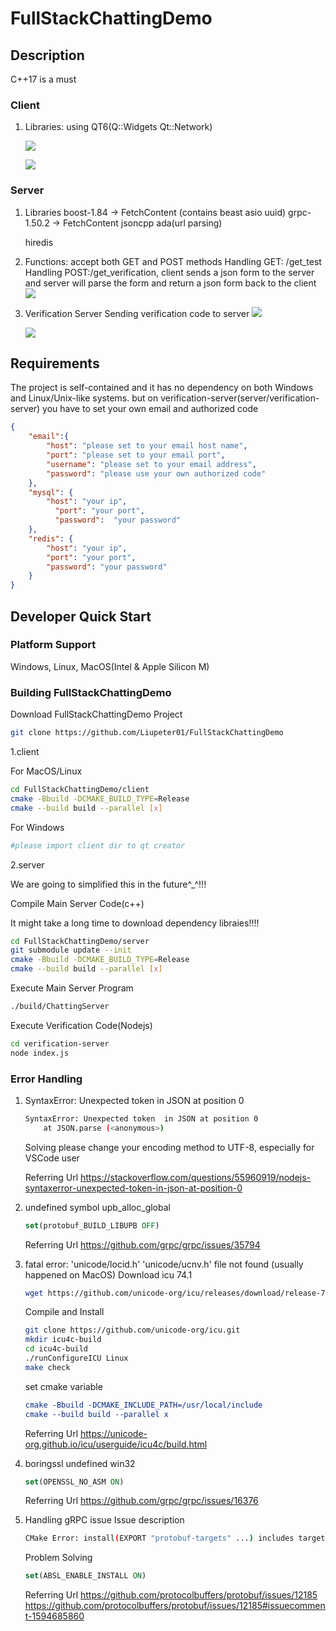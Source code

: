 # FullStackChattingDemo
## Description

C++17 is a must

### Client
1. Libraries: using QT6(Q::Widgets Qt::Network)
   
   ![](./assets/client_main.png)
   
   ![](./assets/register_page.png)


### Server
1. Libraries
   boost-1.84 -> FetchContent (contains beast asio uuid)
   grpc-1.50.2 -> FetchContent
   jsoncpp
   ada(url parsing)

   hiredis

   

2. Functions: accept both GET and POST methods
   Handling GET: /get_test
   Handling POST:/get_verification, client sends a json form to the server and server will parse the form and return a json form back to the client
   ![](./assets/server.png)

3. Verification Server
   Sending verification code to server
   ![](./assets/verification.png)

    ![](./assets/result.png)

## Requirements
The project is self-contained and it has no dependency on both Windows and Linux/Unix-like systems.
but on verification-server(server/verification-server) you have to set your own email and authorized code

```json
{
    "email":{
        "host": "please set to your email host name",
        "port": "please set to your email port",
        "username": "please set to your email address",
        "password": "please use your own authorized code"
    },
	"mysql": {
		"host": "your ip",
		  "port": "your port",
		  "password":  "your password"
	},
	"redis": {
		"host": "your ip",
		"port": "your port",
		"password": "your password"
	}
}
```

## Developer Quick Start
### Platform Support
Windows, Linux, MacOS(Intel & Apple Silicon M)

### Building FullStackChattingDemo

Download FullStackChattingDemo Project
```bash
git clone https://github.com/Liupeter01/FullStackChattingDemo
```

1.client

For MacOS/Linux
```bash
cd FullStackChattingDemo/client
cmake -Bbuild -DCMAKE_BUILD_TYPE=Release
cmake --build build --parallel [x]
```

For Windows
```bash
#please import client dir to qt creator
```



2.server

We are going to simplified this in the future^_^!!!

Compile Main Server Code(c++)

It might take a long time to download dependency libraies!!!!


```bash
cd FullStackChattingDemo/server
git submodule update --init
cmake -Bbuild -DCMAKE_BUILD_TYPE=Release
cmake --build build --parallel [x]
```

Execute Main Server Program
```bash
./build/ChattingServer
```

Execute Verification Code(Nodejs)
```bash
cd verification-server
node index.js
```

### Error Handling
1. SyntaxError: Unexpected token  in JSON at position 0
   ```bash
   SyntaxError: Unexpected token  in JSON at position 0
       at JSON.parse (<anonymous>)
   ```

   Solving
   please change your encoding method to UTF-8, especially for VSCode user

   Referring Url
   https://stackoverflow.com/questions/55960919/nodejs-syntaxerror-unexpected-token-in-json-at-position-0

2. undefined symbol upb_alloc_global
   ```cmake
   set(protobuf_BUILD_LIBUPB OFF)
   ```

   Referring Url
   https://github.com/grpc/grpc/issues/35794

3. fatal error: 'unicode/locid.h' 'unicode/ucnv.h' file not found (usually happened on MacOS)
   Download icu 74.1
   ```bash
   wget https://github.com/unicode-org/icu/releases/download/release-74-1/icu4c-74_1-src.tgz
   ```

   Compile and Install
   ```bash
   git clone https://github.com/unicode-org/icu.git
   mkdir icu4c-build
   cd icu4c-build
   ./runConfigureICU Linux
   make check
   ```

   set cmake variable
   ```cmake
   cmake -Bbuild -DCMAKE_INCLUDE_PATH=/usr/local/include
   cmake --build build --parallel x
   ```

   Referring Url
   https://unicode-org.github.io/icu/userguide/icu4c/build.html

4. boringssl undefined win32
   ```cmake
   set(OPENSSL_NO_ASM ON)
   ```

   Referring Url
   https://github.com/grpc/grpc/issues/16376

5. Handling gRPC issue
   Issue description
   ```bash
   CMake Error: install(EXPORT "protobuf-targets" ...) includes target "libprotobuf-lite" which requires target "absl_node_hash_map" that is not in any export set.
   ```

   Problem Solving
   ```cmake
   set(ABSL_ENABLE_INSTALL ON)
   ```

   Referring Url
    https://github.com/protocolbuffers/protobuf/issues/12185
    https://github.com/protocolbuffers/protobuf/issues/12185#issuecomment-1594685860
